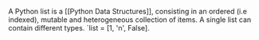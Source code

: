A Python list is a [[Python Data Structures]], consisting in an ordered (i.e indexed), mutable and heterogeneous collection of items. A single list can contain different types. `list = [1, 'n', False].